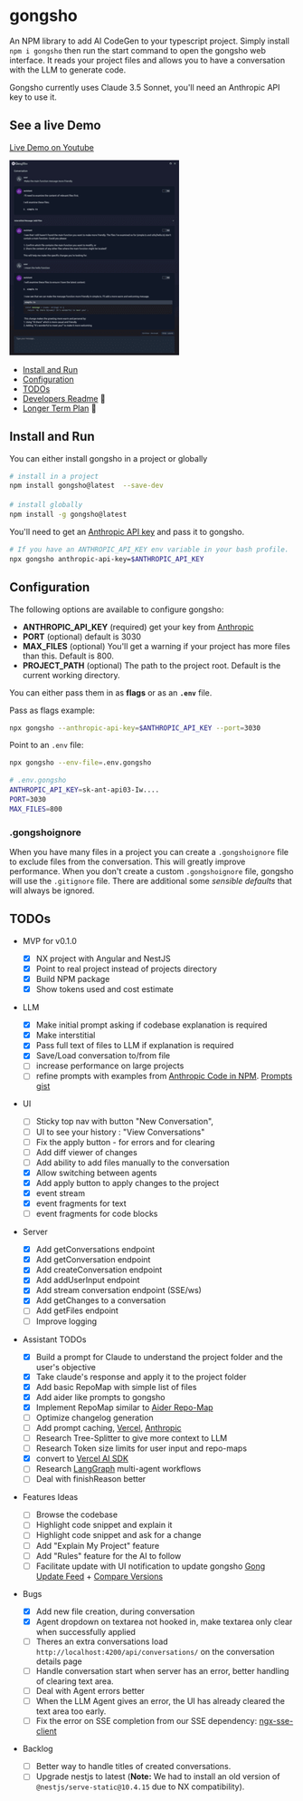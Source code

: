 # gongsho

An NPM library to add AI CodeGen to your typescript project. Simply install `npm i gongsho` then run the start command to open the gongsho web interface. It reads your project files and allows you to have a conversation with the LLM to generate code.

Gongsho currently uses Claude 3.5 Sonnet, you'll need an Anthropic API key to use it.

## See a live Demo

[Live Demo on Youtube](https://youtu.be/ik5KnsCCmqE?si=kisDRSGncqGrv2-m)

[![Gongsho UI](docs/conversation-page_thumb.png)](docs/conversation-page.png)

- [Install and Run](#install-and-run)
- [Configuration](#configuration)
- [TODOs](#todos)
- [Developers Readme](docs/DEVELOPERS.md) :link:
- [Longer Term Plan](docs/PLAN.md) :link:

## Install and Run

You can either install gongsho in a project or globally

```bash
# install in a project
npm install gongsho@latest  --save-dev

# install globally
npm install -g gongsho@latest
```

You'll need to get an [Anthropic API key](https://console.anthropic.com/settings/keys) and pass it to gongsho.

```bash
# If you have an ANTHROPIC_API_KEY env variable in your bash profile.
npx gongsho anthropic-api-key=$ANTHROPIC_API_KEY
```

## Configuration

The following options are available to configure gongsho:

- **ANTHROPIC_API_KEY** (required) get your key from [Anthropic](https://console.anthropic.com/settings/keys)
- **PORT** (optional) default is 3030
- **MAX_FILES** (optional) You'll get a warning if your project has more files than this. Default is 800.
- **PROJECT_PATH** (optional) The path to the project root. Default is the current working directory.

You can either pass them in as **flags** or as an **`.env`** file.

Pass as flags example:

```bash
npx gongsho --anthropic-api-key=$ANTHROPIC_API_KEY --port=3030
```

Point to an `.env` file:

```bash
npx gongsho --env-file=.env.gongsho
```

```bash
# .env.gongsho
ANTHROPIC_API_KEY=sk-ant-api03-Iw....
PORT=3030
MAX_FILES=800
```

### .gongshoignore

When you have many files in a project you can create a `.gongshoignore` file to exclude files from the conversation. This will greatly improve performance. When you don't create a custom `.gongshoignore` file, gongsho will use the `.gitignore` file. There are additional some _sensible defaults_ that will always be ignored.

## TODOs

- MVP for v0.1.0

  - [x] NX project with Angular and NestJS
  - [x] Point to real project instead of projects directory
  - [x] Build NPM package
  - [x] Show tokens used and cost estimate

- LLM

  - [x] Make initial prompt asking if codebase explanation is required
  - [x] Make interstitial
  - [x] Pass full text of files to LLM if explanation is required
  - [x] Save/Load conversation to/from file
  - [ ] increase performance on large projects
  - [ ] refine prompts with examples from [Anthropic Code in NPM](https://www.npmjs.com/package/@anthropic-ai/claude-code). [Prompts gist](https://gist.github.com/vincentschroeder/b64fb2705b8442e189b944275198d1f8)

- UI

  - [ ] Sticky top nav with button "New Conversation",
  - [ ] UI to see your history : "View Conversations"
  - [ ] Fix the apply button - for errors and for clearing
  - [ ] Add diff viewer of changes
  - [ ] Add ability to add files manually to the conversation
  - [x] Allow switching between agents
  - [x] Add apply button to apply changes to the project
  - [x] event stream
  - [x] event fragments for text
  - [ ] event fragments for code blocks

- Server

  - [x] Add getConversations endpoint
  - [x] Add getConversation endpoint
  - [x] Add createConversation endpoint
  - [x] Add addUserInput endpoint
  - [x] Add stream conversation endpoint (SSE/ws)
  - [x] Add getChanges to a conversation
  - [ ] Add getFiles endpoint
  - [ ] Improve logging

- Assistant TODOs

  - [x] Build a prompt for Claude to understand the project folder and the user's objective
  - [x] Take claude's response and apply it to the project folder
  - [x] Add basic RepoMap with simple list of files
  - [x] Add aider like prompts to gongsho
  - [x] Implement RepoMap similar to [Aider Repo-Map](https://github.com/jxnl/aider/blob/main/aider/repo_map.py)
  - [ ] Optimize changelog generation
  - [ ] Add prompt caching, [Vercel](https://sdk.vercel.ai/providers/ai-sdk-providers/anthropic#cache-control), [Anthropic](https://docs.anthropic.com/en/docs/build-with-claude/prompt-caching)
  - [ ] Research Tree-Splitter to give more context to LLM
  - [ ] Research Token size limits for user input and repo-maps
  - [x] convert to [Vercel AI SDK](https://www.npmjs.com/package/ai)
  - [ ] Research [LangGraph](https://github.com/langchain-ai/langgraph) multi-agent workflows
  - [ ] Deal with finishReason better

- Features Ideas

  - [ ] Browse the codebase
  - [ ] Highlight code snippet and explain it
  - [ ] Highlight code snippet and ask for a change
  - [ ] Add "Explain My Project" feature
  - [ ] Add "Rules" feature for the AI to follow
  - [ ] Facilitate update with UI notification to update gongsho [Gong Update Feed](https://registry.npmjs.org/-/package/gongsho/dist-tags) + [Compare Versions](https://www.npmjs.com/package/compare-versions)

- Bugs

  - [x] Add new file creation, during conversation
  - [x] Agent dropdown on textarea not hooked in, make textarea only clear when successfully applied
  - [ ] Theres an extra conversations load `http://localhost:4200/api/conversations/` on the conversation details page
  - [ ] Handle conversation start when server has an error, better handling of clearing text area.
  - [ ] Deal with Agent errors better
  - [ ] When the LLM Agent gives an error, the UI has already cleared the text area too early.
  - [ ] Fix the error on SSE completion from our SSE dependency: [ngx-sse-client](https://github.com/marcospds/ngx-sse-client/issues/6)

- Backlog
  - [ ] Better way to handle titles of created conversations.
  - [ ] Upgrade nestjs to latest (**Note:** We had to install an old version of `@nestjs/serve-static@10.4.15` due to NX compatibility).
